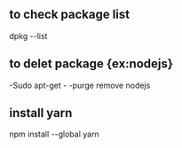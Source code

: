 <!-- @format -->

## to check package list

dpkg --list

## to delet package {ex:nodejs}

-Sudo apt-get - -purge remove nodejs

## install yarn

npm install --global yarn
